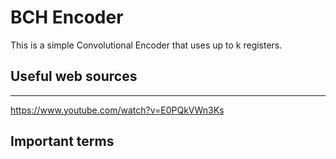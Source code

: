 # BCH Encoder

This is a simple Convolutional Encoder that uses up to k registers.

## Useful web sources

---
 https://www.youtube.com/watch?v=E0PQkVWn3Ks

## Important terms
